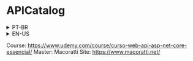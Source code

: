 # APICatalog

<details>
<summary>PT-BR</summary>
O curso apresenta os conceitos essenciais para a criação de Web APIs na plataforma .NET de forma objetiva e prática abordando os principais recursos da ASP .NET Core e usando o Visual Studio 2019 como ferramenta de trabalho com exemplos de como criar e consumir as APIs em aplicações Windows Forms e Angular apresentando também os recursos OData e GraphQL.

Durante o curso vamos criar um projeto que irá evoluindo e onde iremos apresentar os recursos da ASP .NET Core WEB API como : Roteamento, padrões de rotas, tipos de retorno, Model Binding, Data Annotations, Validação, Configuração, Filtros, Tratamento de erros, Logging.

Veremos também conceitos mais avançados aplicados a um projeto exemplo onde iremos aprender a usar : paginação, programação assíncrona, aplicar a segurança, usar a documentação com Swagger e realizar testes em uma API ASP .NET Core Web API.

Na atualização para o  .NET 6 foram incluídas duas novas seções apresentando os novos recursos do  .NET 6 como o Hot Reload e as Minimal APIs e os novos templates de projetos onde é mostrado como criar e configurar a classe Startup com os novos templates de projetos. Além disso temos um exemplo completo de criação de uma minimal API usando os novos recursos da ASP .NET Core 6 no .NET 6.

## What you’ll learn
* O curso aborda os principais recursos para criação de APIs REST na plataforma .NET usando a ASP .NET Core
* São abordados os seguintes conceitos : REST, JSON, HTTP e a criação de Web APIs no Visual Studio
* Ao longo do curso iremos criar Web APIs usando o EF Core na abordagem Code-First aplicando o Migrations
* Também iremos abordar os conceitos sobre roteamento, filtros, métodos assíncronos, logging e tratamento de erros e como realizar a paginação de dados
* Veremos também a implementação dos padrões Repository e Unit Of Work e a utilização do AutoMapper
* No quesito segurança trataremos da autenticação e autorização com JWT com login e registro
* Iremos usar e habilitar o CORS e realizar o versionamento das APIs e mostrar como usar a Open API
* Criamos aplicações mostrando como consumir uma Web API com Angular, Windows Forms, OData e GraphQL
</details>

<details>
<summary>EN-US</summary>
The course presents the essential concepts for creating Web APIs on the .NET platform in an objective and practical way, covering the main features of ASP .NET Core and using Visual Studio 2019 as a working tool with examples of how to create and consume APIs in Windows Forms and Angular applications also featuring OData and GraphQL resources.

During the course we will create a project that will evolve and where we will present the features of the ASP .NET Core WEB API such as: Routing, route patterns, return types, Model Binding, Data Annotations, Validation, Configuration, Filters, Error handling , Logging.

We will also see more advanced concepts applied to an example project where we will learn to use: pagination, asynchronous programming, apply security, use documentation with Swagger and perform tests on an ASP .NET Core Web API.

In the update to .NET 6, two new sections were included presenting the new features of .NET 6 such as Hot Reload and Minimal APIs and the new project templates where it is shown how to create and configure the Startup class with the new project templates . In addition, we have a complete example of creating a minimal API using the new features of ASP .NET Core 6 in .NET 6.

## What you'll learn
* The course covers the main resources for building REST APIs on the .NET platform using ASP .NET Core
* The following concepts are covered: REST, JSON, HTTP and the creation of Web APIs in Visual Studio
* Throughout the course we will create Web APIs using EF Core in the Code-First approach applying Migrations
* We will also cover the concepts of routing, filters, asynchronous methods, logging and error handling and how to perform data pagination
* We will also see the implementation of the Repository and Unit Of Work patterns and the use of AutoMapper
* In terms of security, we will deal with authentication and authorization with JWT with login and registration
* We will use and enable CORS and perform API versioning and show you how to use the Open API
* We create applications showing how to consume a Web API with Angular, Windows Forms, OData and GraphQL
</details>

Course: https://www.udemy.com/course/curso-web-api-asp-net-core-essencial/
Master: Macoratti
Site: https://www.macoratti.net/
